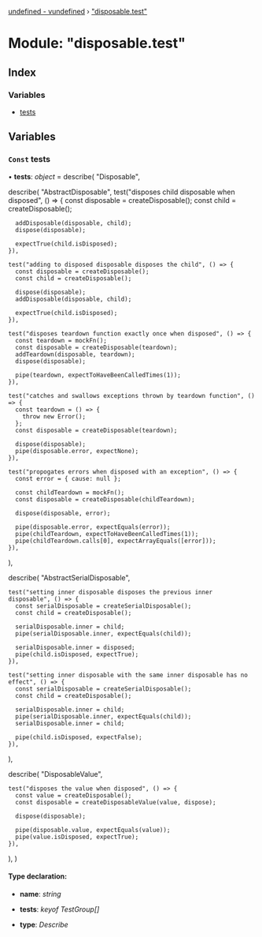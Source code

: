 [undefined - vundefined](../README.md) › ["disposable.test"](_disposable_test_.md)

# Module: "disposable.test"

## Index

### Variables

* [tests](_disposable_test_.md#const-tests)

## Variables

### `Const` tests

• **tests**: *object* = describe(
  "Disposable",

  describe(
    "AbstractDisposable",
    test("disposes child disposable when disposed", () => {
      const disposable = createDisposable();
      const child = createDisposable();

      addDisposable(disposable, child);
      dispose(disposable);

      expectTrue(child.isDisposed);
    }),

    test("adding to disposed disposable disposes the child", () => {
      const disposable = createDisposable();
      const child = createDisposable();

      dispose(disposable);
      addDisposable(disposable, child);

      expectTrue(child.isDisposed);
    }),

    test("disposes teardown function exactly once when disposed", () => {
      const teardown = mockFn();
      const disposable = createDisposable(teardown);
      addTeardown(disposable, teardown);
      dispose(disposable);

      pipe(teardown, expectToHaveBeenCalledTimes(1));
    }),

    test("catches and swallows exceptions thrown by teardown function", () => {
      const teardown = () => {
        throw new Error();
      };
      const disposable = createDisposable(teardown);

      dispose(disposable);
      pipe(disposable.error, expectNone);
    }),

    test("propogates errors when disposed with an exception", () => {
      const error = { cause: null };

      const childTeardown = mockFn();
      const disposable = createDisposable(childTeardown);

      dispose(disposable, error);

      pipe(disposable.error, expectEquals(error));
      pipe(childTeardown, expectToHaveBeenCalledTimes(1));
      pipe(childTeardown.calls[0], expectArrayEquals([error]));
    }),
  ),

  describe(
    "AbstractSerialDisposable",

    test("setting inner disposable disposes the previous inner disposable", () => {
      const serialDisposable = createSerialDisposable();
      const child = createDisposable();

      serialDisposable.inner = child;
      pipe(serialDisposable.inner, expectEquals(child));

      serialDisposable.inner = disposed;
      pipe(child.isDisposed, expectTrue);
    }),

    test("setting inner disposable with the same inner disposable has no effect", () => {
      const serialDisposable = createSerialDisposable();
      const child = createDisposable();

      serialDisposable.inner = child;
      pipe(serialDisposable.inner, expectEquals(child));
      serialDisposable.inner = child;

      pipe(child.isDisposed, expectFalse);
    }),
  ),

  describe(
    "DisposableValue",

    test("disposes the value when disposed", () => {
      const value = createDisposable();
      const disposable = createDisposableValue(value, dispose);

      dispose(disposable);

      pipe(disposable.value, expectEquals(value));
      pipe(value.isDisposed, expectTrue);
    }),
  ),
)

#### Type declaration:

* **name**: *string*

* **tests**: *keyof TestGroup[]*

* **type**: *Describe*
